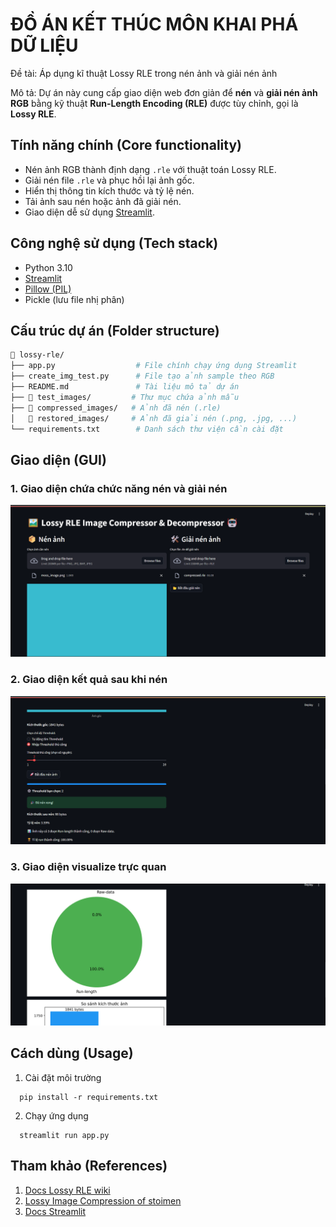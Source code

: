 # ĐỒ ÁN KẾT THÚC MÔN KHAI PHÁ DỮ LIỆU

Đề tài: Áp dụng kĩ thuật Lossy RLE trong nén ảnh và giải nén ảnh

Mô tả: Dự án này cung cấp giao diện web đơn giản để **nén** và **giải nén ảnh RGB** bằng kỹ thuật **Run-Length Encoding (RLE)** được tùy chỉnh, gọi là **Lossy RLE**.

## Tính năng chính (Core functionality)

- Nén ảnh RGB thành định dạng `.rle` với thuật toán Lossy RLE.
- Giải nén file `.rle` và phục hồi lại ảnh gốc.
- Hiển thị thông tin kích thước và tỷ lệ nén.
- Tải ảnh sau nén hoặc ảnh đã giải nén.
- Giao diện dễ sử dụng [Streamlit](https://streamlit.io/).

## Công nghệ sử dụng (Tech stack)

- Python 3.10
- [Streamlit](https://streamlit.io/)
- [Pillow (PIL)](https://pillow.readthedocs.io/en/stable/)
- Pickle (lưu file nhị phân)

## Cấu trúc dự án (Folder structure)

```bash
📂 lossy-rle/
├── app.py                  # File chính chạy ứng dụng Streamlit
├── create_img_test.py      # File tạo ảnh sample theo RGB
├── README.md               # Tài liệu mô tả dự án
├── 📁 test_images/         # Thư mục chứa ảnh mẫu
├── 📁 compressed_images/   # Ảnh đã nén (.rle)
│   📁 restored_images/     # Ảnh đã giải nén (.png, .jpg, ...)
└── requirements.txt        # Danh sách thư viện cần cài đặt
```

## Giao diện (GUI)
### 1. Giao diện chứa chức năng nén và giải nén
![](test_images\projects\1.png)

### 2. Giao diện kết quả sau khi nén
![](test_images\projects\2.png)

### 3. Giao diện visualize trực quan
![](test_images\projects\3.png)

## Cách dùng (Usage)

1. Cài đặt môi trường
```
  pip install -r requirements.txt
```
2. Chạy ứng dụng
```
  streamlit run app.py
```
## Tham khảo (References)
1. [Docs Lossy RLE wiki](https://en.wikipedia.org/wiki/Run-length_encoding)
2. [Lossy Image Compression of stoimen](http://stoimen.com/2012/05/03/computer-algorithms-lossy-image-compression-with-run-length-encoding/)
3. [Docs Streamlit](https://docs.streamlit.io/)